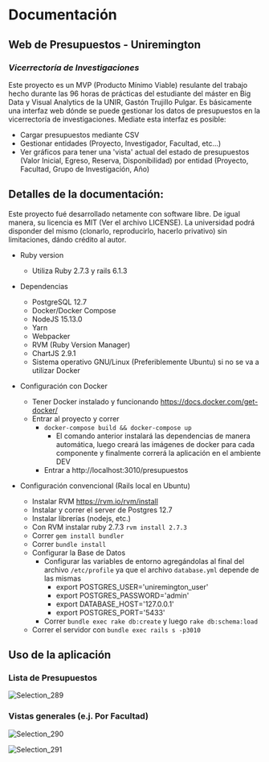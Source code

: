 # Documentación
## Web de Presupuestos - Uniremington
### *Vicerrectoría de Investigaciones*


Este proyecto es un MVP (Producto Mínimo Viable) resulante del trabajo hecho durante las 96 horas de prácticas del estudiante del máster en Big Data y Visual Analytics de la UNIR, Gastón Trujillo Pulgar. Es básicamente una interfaz web dónde se puede gestionar los datos de presupuestos en la vicerrectoría de investigaciones. Mediate esta interfaz es posible:

- Cargar presupuestos mediante CSV
- Gestionar entidades (Proyecto, Investigador, Facultad, etc...)
- Ver gráficos para tener una 'vista' actual del estado de presupuestos (Valor Inicial, Egreso, Reserva, Disponibilidad) por entidad (Proyecto, Facultad, Grupo de Investigación, Año)

## Detalles de la documentación:

Este proyecto fué desarrollado netamente con software libre. De igual manera, su licencia es MIT (Ver el archivo LICENSE). La universidad podrá disponder del mismo (clonarlo, reproducirlo, hacerlo privativo) sin limitaciones, dándo crédito al autor.

* Ruby version
  * Utiliza Ruby 2.7.3  y rails 6.1.3

* Dependencias
  * PostgreSQL 12.7
  * Docker/Docker Compose
  * NodeJS 15.13.0
  * Yarn
  * Webpacker
  * RVM (Ruby Version Manager)
  * ChartJS 2.9.1
  * Sistema operativo GNU/Linux (Preferiblemente Ubuntu) si no se va a utilizar Docker

* Configuración con Docker
  *  Tener Docker instalado y funcionando https://docs.docker.com/get-docker/
  *  Entrar al proyecto y correr
     *  `docker-compose build && docker-compose up`
        *  El comando anterior instalará las dependencias de manera automática, luego creará las imágenes de docker para cada componente y finalmente correrá la aplicación en el ambiente DEV
     *  Entrar a http://localhost:3010/presupuestos
  
* Configuración convencional (Rails local en Ubuntu)
  * Instalar RVM https://rvm.io/rvm/install
  * Instalar y correr el server de Postgres 12.7
  * Instalar librerías (nodejs, etc.)
  * Con RVM instalar ruby 2.7.3 `rvm install 2.7.3`
  * Correr `gem install bundler`
  * Correr `bundle install`
  * Configurar la Base de Datos
    * Configurar las variables de entorno agregándolas al final del archivo `/etc/profile` ya que el archivo `database.yml` depende de las mismas
      * export POSTGRES_USER='uniremington_user'
      * export POSTGRES_PASSWORD='admin'
      * export DATABASE_HOST='127.0.0.1'
      * export POSTGRES_PORT='5433'
    * Correr `bundle exec rake db:create` y luego `rake db:schema:load`
  * Correr el servidor con `bundle exec rails s -p3010`


## Uso de la aplicación

### Lista de Presupuestos
![Selection_289](https://user-images.githubusercontent.com/4950300/121256277-fc9ded00-c871-11eb-9bb6-eeee5b9daf26.png)

### Vistas generales (e.j. Por Facultad)
![Selection_290](https://user-images.githubusercontent.com/4950300/121256443-2e16b880-c872-11eb-8f5a-3b9555537bcb.png)

![Selection_291](https://user-images.githubusercontent.com/4950300/121256494-3cfd6b00-c872-11eb-9470-2ddcc4bbf527.png)




